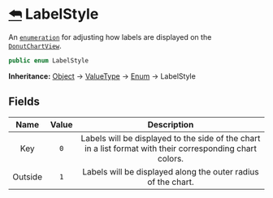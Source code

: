 ﻿# [⮪](README.md) LabelStyle
An [`enumeration`](https://learn.microsoft.com/en-us/dotnet/csharp/language-reference/builtin-types/enum) for adjusting how labels are displayed on the [`DonutChartView`](DonutChartView.md).

```C#
public enum LabelStyle
```

**Inheritance:** [Object](https://learn.microsoft.com/en-us/dotnet/api/system.object?view=net-8.0) -> [ValueType](https://learn.microsoft.com/en-us/dotnet/api/system.valuetype?view=net-8.0) -> [Enum](https://learn.microsoft.com/en-us/dotnet/api/system.enum?view=net-8.0) -> LabelStyle

## Fields
| Name | Value | Description |
|:-:|:-:|:-:|
| Key | `0` | Labels will be displayed to the side of the chart in a list format with their corresponding chart colors. |
| Outside | `1` | Labels will be displayed along the outer radius of the chart. |